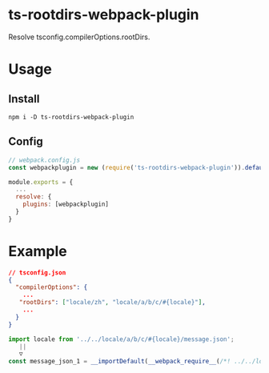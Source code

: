 # ts-rootdirs-webpack-plugin

Resolve tsconfig.compilerOptions.rootDirs.

# Usage

## Install

```
npm i -D ts-rootdirs-webpack-plugin
```

## Config

```js
// webpack.config.js
const webpackplugin = new (require('ts-rootdirs-webpack-plugin')).default();

module.exports = {
  ...
  resolve: {
    plugins: [webpackplugin]
  }
}
```

# Example

```json
// tsconfig.json
{
  "compilerOptions": {
    ...
   "rootDirs": ["locale/zh", "locale/a/b/c/#{locale}"],
    ...
  }
}
```

```js
import locale from '../../locale/a/b/c/#{locale}/message.json';
   ||
   ▽
const message_json_1 = __importDefault(__webpack_require__(/*! ../../locale/zh/message.json */ "./locale/zh/message.json"));
```

